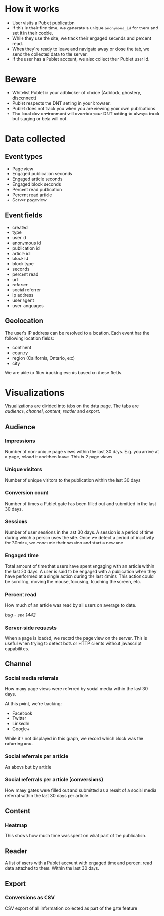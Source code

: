 # How it works

* User visits a Publet publication
* If this is their first time, we generate a unique `anonymous_id` for them and
  set it in their cookie.
* While they use the site, we track their engaged seconds and percent read.
* When they're ready to leave and navigate away or close the tab, we send the
  collected data to the server.
* If the user has a Publet account, we also collect their Publet user id.

# Beware

* Whitelist Publet in your adblocker of choice (Adblock, ghostery, disconnect)
* Publet respects the DNT setting in your browser.
* Publet does not track you when you are viewing your own publications.
* The local dev environment will override your DNT setting to always track but
  staging or beta will not.

# Data collected

## Event types

* Page view
* Engaged publication seconds
* Engaged article seconds
* Engaged block seconds
* Percent read publication
* Percent read article
* Server pageview

## Event fields

* created
* type
* user id
* anonymous id
* publication id
* article id
* block id
* block type
* seconds
* percent read
* url
* referrer
* social referrer
* ip address
* user agent
* user languages

## Geolocation

The user's IP address can be resolved to a location.  Each event has the
following location fields:

* continent
* country
* region (California, Ontario, etc)
* city

We are able to filter tracking events based on these fields.

# Visualizations

Visualizations are divided into tabs on the data page.  The tabs are
*audience*, *channel*, *content*, *reader* and *export*.

## Audience

### Impressions

Number of non-unique page views within the last 30 days.  E.g. you arrive at a
page, reload it and then leave.  This is 2 page views.

### Unique visitors

Number of unique visitors to the publication within the last 30 days.

### Conversion count

Number of times a Publet gate has been filled out and submitted in the last 30
days.

### Sessions

Number of user sessions in the last 30 days.  A session is a period of time
during which a person uses the site.  Once we detect a period of inactivity for
30mins, we conclude their session and start a new one.

### Engaged time

Total amount of time that users have spent engaging with an article within the
last 30 days.  A user is said to be engaged with a publication when they have
performed at a single action during the last 4mins.  This action could be
scrolling, moving the mouse, focusing, touching the screen, etc.

### Percent read

How much of an article was read by all users on average to date.

*bug - see [1442](https://github.com/publet/publet/issues/1442)*

### Server-side requests

When a page is loaded, we record the page view on the server.  This is useful
when trying to detect bots or HTTP clients without javascript capabilities.

## Channel

### Social media referrals

How many page views were referred by social media within the last 30 days.

At this point, we're tracking:

* Facebook
* Twitter
* LinkedIn
* Google+

While it's not displayed in this graph, we record which block was the referring
one.

### Social referrals per article

As above but by article

### Social referrals per article (conversions)

How many gates were filled out and submitted as a result of a social media
referral within the last 30 days per article.

## Content

### Heatmap

This shows how much time was spent on what part of the publication.

## Reader

A list of users with a Publet account with engaged time and percent read data
attached to them.  Within the last 30 days.

## Export

### Conversions as CSV

CSV export of all information collected as part of the gate feature
